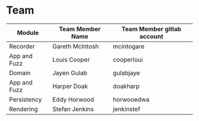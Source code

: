 # Team

Module      | Team Member Name | Team Member gitlab account
------      | ---------------- | --------------------------
Recorder    | Gareth McIntosh  | mcintogare
App and Fuzz| Louis Cooper     | cooperloui
Domain      | Jayen Gulab      | gulabjaye
App and Fuzz| Harper Doak      | doakharp
Persistency | Eddy Horwood     | horwooedwa
Rendering   | Stefan Jenkins   | jenkinstef
